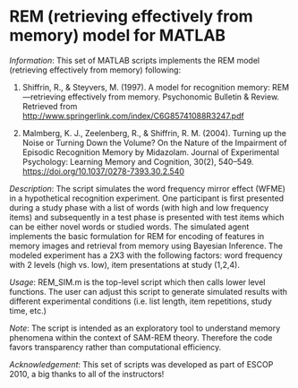 # REM (retrieving effectively from memory) model for MATLAB

*Information*: This set of MATLAB scripts implements the REM model
(retrieving effectively from memory) following:

1) Shiffrin, R., & Steyvers, M. (1997). A model for recognition memory: REM—retrieving effectively from memory. 
Psychonomic Bulletin & Review. Retrieved from http://www.springerlink.com/index/C6G85741088R3247.pdf

2) Malmberg, K. J., Zeelenberg, R., & Shiffrin, R. M. (2004). Turning up the Noise or Turning Down the Volume? On the Nature of the Impairment of Episodic Recognition Memory by Midazolam. 
Journal of Experimental Psychology: Learning Memory and Cognition, 30(2), 540–549. https://doi.org/10.1037/0278-7393.30.2.540

*Description*: The script simulates the word frequency mirror effect (WFME)
in a hypothetical recognition experiment. One participant is first 
presented during a study phase with a list of words (with high and
low frequency items) and subsequently in a test phase is presented with
test items which can be either novel words or studied words. The
simulated agent implements the basic formulation for REM for encoding of
features in memory images and retrieval from memory using Bayesian
Inference. The modeled experiment has a 2X3 with
the following factors: word frequency with 2 levels (high vs. low), item
presentations at study (1,2,4).

*Usage*: REM_SIM.m is the top-level script which then calls lower level
functions. The user can adjust this script to generate simulated results with different experimental conditions (i.e. list length, item repetitions, study time, etc.)

*Note*: The script is intended as an exploratory tool to understand memory
phenomena within the context of SAM-REM theory. Therefore the code favors 
transparency rather than computational efficiency. 


*Acknowledgement*: This set of scripts was developed as part of ESCOP 2010, 
a big thanks to all of the instructors!

